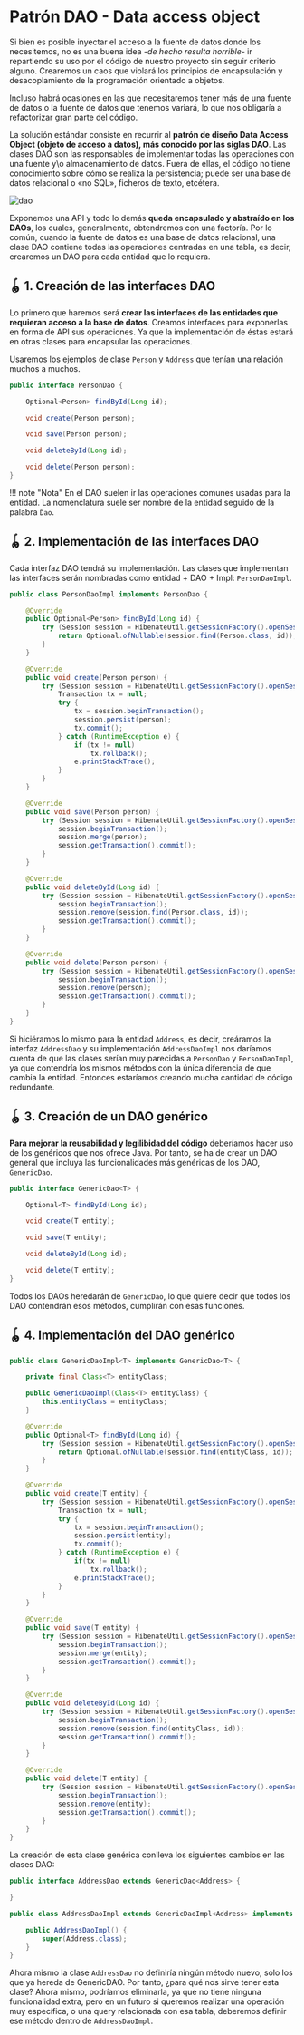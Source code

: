 # Patrón DAO - Data access object

Si bien es posible inyectar el acceso a la fuente de datos donde los necesitemos, no es una buena idea _-de hecho resulta horrible-_ ir repartiendo su uso por el código de nuestro proyecto sin seguir criterio alguno. Crearemos un caos que violará los principios de encapsulación y desacoplamiento de la programación orientado a objetos.

Incluso habrá ocasiones en las que necesitaremos tener más de una fuente de datos o la fuente de datos que tenemos variará, lo que nos obligaría a refactorizar gran parte del código.

La solución estándar consiste en recurrir al **patrón de diseño Data Access Object (objeto de acceso a datos), más conocido por las siglas DAO**. Las clases DAO son las responsables de implementar todas las operaciones con una fuente y\o almacenamiento de datos. Fuera de ellas, el código no tiene conocimiento sobre cómo se realiza la persistencia; puede ser una base de datos relacional o «no SQL», ficheros de texto, etcétera. 

![dao](../img/ud3/11dao.png)

Exponemos una API y todo lo demás **queda encapsulado y abstraído en los DAOs**, los cuales, generalmente, obtendremos con una factoría. Por lo común, cuando la fuente de datos es una base de datos relacional, una clase DAO contiene todas las operaciones centradas en una tabla, es decir, crearemos un DAO para cada entidad que lo requiera.

## 🪀 1. Creación de las interfaces DAO

Lo primero que haremos será **crear las interfaces de las entidades que requieran acceso a la base de datos**. Creamos interfaces para exponerlas en forma de API sus operaciones. Ya que la implementación de éstas estará en otras clases para encapsular las operaciones.

Usaremos los ejemplos de clase `Person` y `Address` que tenían una relación muchos a muchos.

```java title="PersonDao.java"
public interface PersonDao {

    Optional<Person> findById(Long id);

    void create(Person person);

    void save(Person person);

    void deleteById(Long id);

    void delete(Person person);
}
```

!!! note "Nota"
    En el DAO suelen ir las operaciones comunes usadas para la entidad. La nomenclatura suele ser nombre de la entidad seguido de la palabra `Dao`.

## 🪀 2. Implementación de las interfaces DAO

Cada interfaz DAO tendrá su implementación. Las clases que implementan las interfaces serán nombradas como entidad + DAO + Impl: `PersonDaoImpl`.

```java title="PersonDaoImpl.java"
public class PersonDaoImpl implements PersonDao {

    @Override
    public Optional<Person> findById(Long id) {
        try (Session session = HibenateUtil.getSessionFactory().openSession();) {
            return Optional.ofNullable(session.find(Person.class, id));
        }
    }

    @Override
    public void create(Person person) {
        try (Session session = HibenateUtil.getSessionFactory().openSession();) {
            Transaction tx = null;
            try {
                tx = session.beginTransaction();
                session.persist(person);
                tx.commit();
            } catch (RuntimeException e) {
                if (tx != null)
                    tx.rollback();
                e.printStackTrace();
            }
        }
    }

    @Override
    public void save(Person person) {
        try (Session session = HibenateUtil.getSessionFactory().openSession();) {
            session.beginTransaction();
            session.merge(person);
            session.getTransaction().commit();
        }
    }

    @Override
    public void deleteById(Long id) {
        try (Session session = HibenateUtil.getSessionFactory().openSession();) {
            session.beginTransaction();
            session.remove(session.find(Person.class, id));
            session.getTransaction().commit();
        }
    }

    @Override
    public void delete(Person person) {
        try (Session session = HibenateUtil.getSessionFactory().openSession();) {
            session.beginTransaction();
            session.remove(person);
            session.getTransaction().commit();
        }
    }
}
```

Si hiciéramos lo mismo para la entidad `Address`, es decir, creáramos la interfaz `AddressDao` y su implementación `AddressDaoImpl` nos daríamos cuenta de que las clases serían muy parecidas a `PersonDao` y `PersonDaoImpl`, ya que contendría los mismos métodos con la única diferencia de que cambia la entidad. Entonces estaríamos creando mucha cantidad de código redundante.

## 🪀 3. Creación de un DAO genérico

**Para mejorar la reusabilidad y legilibidad del código** deberíamos hacer uso de los genéricos que nos ofrece Java. Por tanto, se ha de crear un DAO general que incluya las funcionalidades más genéricas de los DAO, `GenericDao`.

```java title="GenericDao.java"
public interface GenericDao<T> {

    Optional<T> findById(Long id);

    void create(T entity);

    void save(T entity);

    void deleteById(Long id);

    void delete(T entity);
}
```

Todos los DAOs heredarán de `GenericDao`, lo que quiere decir que todos los DAO contendrán esos métodos, cumplirán con esas funciones.

## 🪀 4. Implementación del DAO genérico

```java title="GenericDaoImpl.java"
public class GenericDaoImpl<T> implements GenericDao<T> {

    private final Class<T> entityClass;

    public GenericDaoImpl(Class<T> entityClass) {
        this.entityClass = entityClass;
    }

    @Override
    public Optional<T> findById(Long id) {
        try (Session session = HibenateUtil.getSessionFactory().openSession();) {
            return Optional.ofNullable(session.find(entityClass, id));
        }
    }

    @Override
    public void create(T entity) {
        try (Session session = HibenateUtil.getSessionFactory().openSession();) {
            Transaction tx = null;
            try {
                tx = session.beginTransaction();
                session.persist(entity);
                tx.commit();
            } catch (RuntimeException e) {
                if(tx != null)
                    tx.rollback();
                e.printStackTrace();
            }
        }
    }

    @Override
    public void save(T entity) {
        try (Session session = HibenateUtil.getSessionFactory().openSession();) {
            session.beginTransaction();
            session.merge(entity);
            session.getTransaction().commit();
        }
    }

    @Override
    public void deleteById(Long id) {
        try (Session session = HibenateUtil.getSessionFactory().openSession();) {
            session.beginTransaction();
            session.remove(session.find(entityClass, id));
            session.getTransaction().commit();
        }
    }

    @Override
    public void delete(T entity) {
        try (Session session = HibenateUtil.getSessionFactory().openSession();) {
            session.beginTransaction();
            session.remove(entity);
            session.getTransaction().commit();
        }
    }
}
```

La creación de esta clase genérica conlleva los siguientes cambios en las clases DAO:

```java title="AddressDao.java"
public interface AddressDao extends GenericDao<Address> {

}
```

```java title="AddressDaoImpl.java"
public class AddressDaoImpl extends GenericDaoImpl<Address> implements AddressDao {

    public AddressDaoImpl() {
        super(Address.class);
    }
}
```

Ahora mismo la clase `AddressDao` no definiría ningún método nuevo, solo los que ya hereda de GenericDAO. Por tanto, ¿para qué nos sirve tener esta clase? Ahora mismo, podríamos eliminarla, ya que no tiene ninguna funcionalidad extra, pero en un futuro si queremos realizar una operación muy específica, o una query relacionada con esa tabla, deberemos definir ese método dentro de `AddressDaoImpl`.
